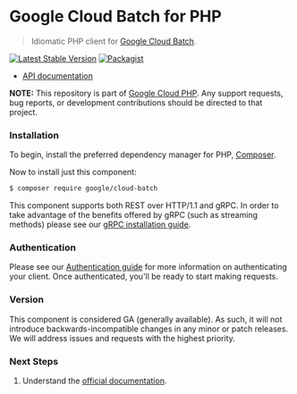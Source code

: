 # Google Cloud Batch for PHP

> Idiomatic PHP client for [Google Cloud Batch](https://cloud.google.com/batch).

[![Latest Stable Version](https://poser.pugx.org/google/cloud-batch/v/stable)](https://packagist.org/packages/google/cloud-batch) [![Packagist](https://img.shields.io/packagist/dm/google/cloud-batch.svg)](https://packagist.org/packages/google/cloud-batch)

* [API documentation](https://cloud.google.com/php/docs/reference/cloud-batch/latest)

**NOTE:** This repository is part of [Google Cloud PHP](https://github.com/googleapis/google-cloud-php). Any
support requests, bug reports, or development contributions should be directed to
that project.

### Installation

To begin, install the preferred dependency manager for PHP, [Composer](https://getcomposer.org/).

Now to install just this component:

```sh
$ composer require google/cloud-batch
```

This component supports both REST over HTTP/1.1 and gRPC. In order to take advantage of the benefits offered by gRPC (such as streaming methods)
please see our [gRPC installation guide](https://cloud.google.com/php/grpc).

### Authentication

Please see our [Authentication guide](https://github.com/googleapis/google-cloud-php/blob/main/AUTHENTICATION.md) for more information
on authenticating your client. Once authenticated, you'll be ready to start making requests.

### Version

This component is considered GA (generally available). As such, it will not introduce backwards-incompatible changes in
any minor or patch releases. We will address issues and requests with the highest priority.

### Next Steps

1. Understand the [official documentation](https://cloud.google.com/batch/docs).
